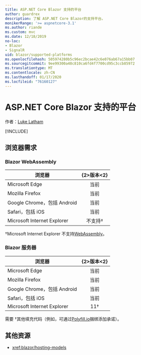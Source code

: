 ```yaml
---
title: ASP.NET Core Blazor 支持的平台
author: guardrex
description: 了解 ASP.NET Core Blazor的支持平台。
monikerRange: '>= aspnetcore-3.1'
ms.author: riande
ms.custom: mvc
ms.date: 12/18/2019
no-loc:
- Blazor
- SignalR
uid: blazor/supported-platforms
ms.openlocfilehash: 505974280b5c96ec2bcae42c6e076ab67a15bb07
ms.sourcegitcommit: 9ee99300a48c810ca6fd4f7700cd95c3ccb85972
ms.translationtype: MT
ms.contentlocale: zh-CN
ms.lasthandoff: 01/17/2020
ms.locfileid: "76160127"
---
```

# <a name="aspnet-core-opno-locblazor-supported-platforms"></a>ASP.NET Core Blazor 支持的平台

作者：[Luke Latham](https://github.com/guardrex)

[!INCLUDE[](~/includes/blazorwasm-preview-notice.md)]

## <a name="browser-requirements"></a>浏览器需求

### <a name="opno-locblazor-webassembly"></a>Blazor WebAssembly

| 浏览器                          | {2&gt;版本&lt;2}               |
| -------------------------------- | :-------------------: |
| Microsoft Edge                   | 当前               |
| Mozilla Firefox                  | 当前               |
| Google Chrome，包括 Android | 当前               |
| Safari，包括 iOS            | 当前               |
| Microsoft Internet Explorer      | 不支持&dagger; |

&dagger;Microsoft Internet Explorer 不支持[WebAssembly](https://webassembly.org)。

### <a name="opno-locblazor-server"></a>Blazor 服务器

| 浏览器                          | {2&gt;版本&lt;2}    |
| -------------------------------- | :--------: |
| Microsoft Edge                   | 当前    |
| Mozilla Firefox                  | 当前    |
| Google Chrome，包括 Android | 当前    |
| Safari，包括 iOS            | 当前    |
| Microsoft Internet Explorer      | 11&dagger; |

需要 &dagger;其他填充代码（例如，可通过[Polyfill.io](https://polyfill.io/v3/)捆绑添加承诺）。

## <a name="additional-resources"></a>其他资源

* <xref:blazor/hosting-models>
